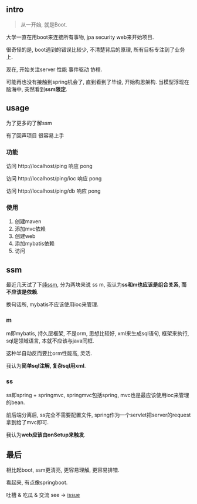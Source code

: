## intro

> 从一开始, 就是Boot.   

大学一直在用boot来连接所有事物, jpa security web来开始项目. 

很奇怪的是, boot遇到的错误比较少, 不清楚背后的原理, 所有目标专注到了业务上.

现在, 开始关注server 性能 事件驱动 协程.

可能再也没有接触到spring机会了, 直到看到了毕设, 开始构思架构. 当模型浮现在脑海中, 突然看到**ssm限定**.

## usage

为了更多的了解ssm 

有了回声项目 很容易上手 

### 功能

访问 http://localhost/ping 响应 pong

访问 http://localhost/ping/ioc 响应 pong

访问 http://localhost/ping/db 响应 pong

### 使用

1. 创建maven
2. 添加mvc依赖
3. 创建web
4. 添加mybatis依赖
5. 访问

## ssm 

最近几天试了下[纯ssm](https://baike.baidu.com/item/SSM/18801167), 分为两块来说 ss m, 我认为**ss和m也应该是组合关系, 而不应该是依赖**.

换句话所, mybatis不应该使用ioc来管理.


### m

m即mybatis, 持久层框架, 不是orm, 思想比较好, xml来生成sql语句, 框架来执行, sql是领域语言, 本就不应该与java同框. 

这种半自动反而要比orm性能高, 灵活. 

我认为**简单sql注解, 复杂sql用xml**.

### ss

ss即spring + springmvc, springmvc包括spring, mvc也是最应该使用ioc来管理的bean. 

前后端分离后, ss完全不需要配置文件, spring作为一个servlet把server的request拿到给了mvc即可. 

我认为**web应该由onSetup来触发**.

## 最后

相比起boot, ssm更清亮, 更容易理解, 更容易排错. 

看起来, 有点像springboot.

吐槽 & 吃瓜 & 交流 see -> [issue](https://github.com/ZeerBeer/echo-ssm/issues)
